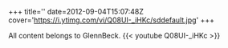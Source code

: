 +++
title=''
date=2012-09-04T15:07:48Z
cover='https://i.ytimg.com/vi/Q08UI-_iHKc/sddefault.jpg'
+++

All content belongs to GlennBeck.
{{< youtube Q08UI-_iHKc >}}
